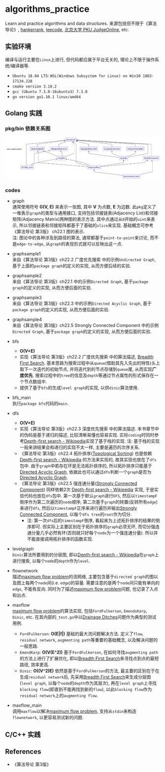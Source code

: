 # algorithms_practice
Learn and practice algorithms and data structures. 来源包括但不限于《算法导论》, [hankerrank](https://www.hackerrank.com), [leecode](https://leetcode.com/), [北京大学 PKU JudgeOnline](http://poj.org/), etc.


## 实验环境
编译与运行主要在`Linux`上进行, 但代码都应属于平台无关的, 理论上不限于操作系统/编译器等.     
- `Ubuntu 18.04 LTS`: `WSL(Windows Subsystem for Linux) on Win10 1803-17134.228`
- `cmake version 3.10.2`
- `gcc (Ubuntu 7.3.0-16ubuntu3) 7.3.0`
- `go version go1.10.1 linux/amd64`

## Golang 实践
### pkg/bin 依赖关系图
![golang_pkg_import_graph](golang_pkg_import_graph.mmd.png)

### codes
- graph     
通常使用符号 **G(V, E)** 来表示一张图, 其中 **V** 为点数, **E** 为边数. 此`pkg`定义了一堆表示`graph`的类型与通用接口, 支持包括邻接链表(Adjacency List)和邻接矩阵(Adjacency Matrix)两种图的表示方法. 其中点通过从`0`开始的`uint`来表示, 所以邻接链表和邻接矩阵都基于了基础的`slice`来实现. 基础概念可参考《算法导论 第3版》 ch22.1 图的表示.     
注: 图论中的各种涉及到路径的算法, 通常都基于`point-to-point`来讨论, 而不是`edge-to-edge`, 从`graph`的表现形式就可以反映出这一点.     

- graphsample1     
来自《算法导论 第3版》ch22.2 广度优先搜索 中的示例`Undirected Graph`, 基于上面的`package graph`的定义的实现, 从而方便后续的实验.    

- graphsample2    
来自《算法导论 第3版》ch22.1 中的示例`Directed Graph`, 基于`package graph`的定义的实现, 从而方便后面的实验.    

- graphsample3    
来自《算法导论 第3版》ch22.3 中的示例`Directed Acyclic Graph`, 基于`package graph`的定义的实现, 从而方便后面的实验.    

- graphsample4    
来自《算法导论 第3版》ch22.5 Strongly Connected Component 中的示例`Directed Graph`, 基于`package graph`的定义的实现, 从而方便后面的实验.    

- bfs    
    - **O(V+E)**    
    - 实现《算法导论 第3版》ch22.2 广度优先搜索 中的算法描述, [Breadth First Search](https://en.wikipedia.org/wiki/Breadth-first_search). 基本思路为搜索过程中从`queue`(借助其先入先出的特性)头上取下一次迭代的初始节点, 并将迭代到的节点存储到`queue`尾, 从而实现**广度优先**. 搜索过程中的`tree`的信息及`depth`等通过节点属性的形式保存在一个节点数组中.    
    - 提供了基于`bfs`的生成`level graph`的实现, 以供`dinic`算法使用.    

- bfs_main    
执行`package bfs`代码的`main`.     

- dfs    
    - **O(V+E)**    
    - 实现《算法导论 第3版》ch22.3 深度优先搜索 中的算法描述. 本书章节中的伪码是基于递归的描述, 比较清晰易懂也容易实现. 实际`coding`时同时参考[Depth-first search - Wikipedia](https://en.wikipedia.org/wiki/Depth-first_search)实现了基于栈的实现. 注: 基于栈的实现一般来讲结果会和递归的实现不太一样, 主要是遍历的次序关系.    
    - 《算法导论 第3版》ch22.4 拓扑排序([Topological Sorting](https://en.wikipedia.org/wiki/Topological_sorting)) 也是依赖 [Depth-first search - Wikipedia](https://en.wikipedia.org/wiki/Depth-first_search) 的方法来实现的, 故其实现也放在了`dfs`包中. 由于`graph`中若存在环是无法拓扑排序的, 所以拓扑排序只能基于[Directed Acyclic Graph](https://en.wikipedia.org/wiki/Directed_acyclic_graph), 依据此也可以通过`dfs`判断一个`graph`是否为[Directed Acyclic Graph](https://en.wikipedia.org/wiki/Directed_acyclic_graph).    
    - 《算法导论 第3版》ch22.5 强连通分量([Strongly Connected Component](https://en.wikipedia.org/wiki/Strongly_connected_component)) 同样依赖2次 [Depth-first search - Wikipedia](https://en.wikipedia.org/wiki/Depth-first_search) 实现, 于是实验代码也放在`dfs`包中. 第一次基于默认`graph`进行`DFS`, 然后以`timestampF`倒序作为第二次遍历的`node`顺序; 第二次基于`graph`的转置(反转所有`edge`)来进行`dfs`, 然后以`timestampF`正序来进行遍历并输出[Strongly Connected Component](https://en.wikipedia.org/wiki/Strongly_connected_component), 以每个`dfs tree`的`root`作为切分.    
        - 注: 第一次`dfs`后的`timestampF`倒序, 看起来为上述拓扑排序的结果的倒序即可. 但实际上主要区别在于拓扑排序的`graph`必须无环, 而切分强连通分量几乎必然有环(否则就只好每个`node`为一个强连通分量). 所以并不能直接调用拓扑排序的函数实现.    
  
- levelgraph    
`Dinic`算法所要用到的分层图, 即以[Depth-first search - Wikipedia](https://en.wikipedia.org/wiki/Depth-first_search)在`graph`上进行搜索, 以每个`node`的`depth`作为`level`.    

- flownetwork    
描述[maximum flow problem](https://en.wikipedia.org/wiki/Maximum_flow_problem)的流网络, 主要包含基于`directed graph`的图以及图上每两个`node`间(i.e. `edge`)的容量. 需要注意的是两个`node`间只能有单向的`edge`, 不能有反向. 同时为了描述[maximum flow problem](https://en.wikipedia.org/wiki/Maximum_flow_problem)问题, 也记录了入点和出点.    

- maxflow    
[maximum flow problem](https://en.wikipedia.org/wiki/Maximum_flow_problem)的算法实现, 包括`FordFulkerson`, `EmondsKarp`, `Dinic`, etc. 在其内部的`_test.go`中以[Drainage Ditches](http://poj.org/problem?id=1273)问题作为典型的测试用例.    
    - `FordFulkerson`: **O(E|f|)**  基础的最大流问题解决方法. 定义了`flow`, `residual network`, `augmenting path`等重要的基础概念, 以及解决问题的一般思路.    
    - `EmondKarp`: **O(V(E^2))** 基于`FordFulkerson`, 在如何寻找`augmenting path`的方法上进行了扩展优化, 即以[Breadth First Search](https://en.wikipedia.org/wiki/Breadth-first_search)来寻找点到点的最短路径, 效率更高.    
    - `Dinic`: **O((V^2)E)** 依然是基于`FordFulkerson`的方法, 最主要的区别在于在生成`residual network`后, 先采用[Breadth First Search](https://en.wikipedia.org/wiki/Breadth-first_search)来生成分层图(`level graph`, 以每个`node`的`depth`作为其层次), 再在`level graph`上寻找`blocking flow`(即直到不能再找到新的`flow`), 以此`blocking flow`作为`residual network`上的`augmenting flow`.     

- maxflow_main    
调用`maxflow`以解决[maximum flow problem](https://en.wikipedia.org/wiki/Maximum_flow_problem), 支持从`stdin`来构造`flownetwork`, 以更容易测试新的问题.     


## C/C++ 实践
    
## References
- 《算法导论 第3版》    

